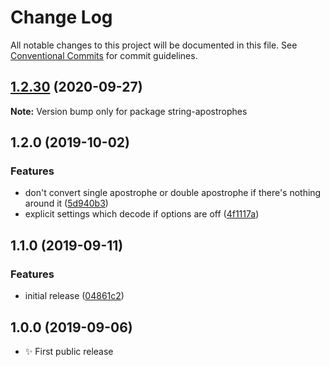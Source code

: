 # Change Log

All notable changes to this project will be documented in this file.
See [Conventional Commits](https://conventionalcommits.org) for commit guidelines.

## [1.2.30](https://gitlab.com/codsen/codsen/compare/string-apostrophes@1.2.29...string-apostrophes@1.2.30) (2020-09-27)

**Note:** Version bump only for package string-apostrophes





## 1.2.0 (2019-10-02)

### Features

- don't convert single apostrophe or double apostrophe if there's nothing around it ([5d940b3](https://gitlab.com/codsen/codsen/commit/5d940b3))
- explicit settings which decode if options are off ([4f1117a](https://gitlab.com/codsen/codsen/commit/4f1117a))

## 1.1.0 (2019-09-11)

### Features

- initial release ([04861c2](https://gitlab.com/codsen/codsen/commit/04861c2))

## 1.0.0 (2019-09-06)

- ✨ First public release
